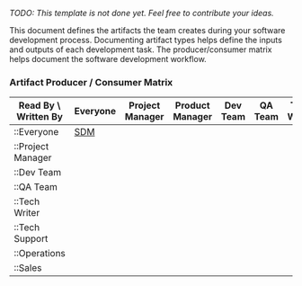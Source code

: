 *TODO: This template is not done yet. Feel free to contribute your ideas.*

This document defines the artifacts the team creates during your software
development process.  Documenting artifact types helps define the inputs and
outputs of each development task.  The producer/consumer matrix helps document
the software development workflow.

### Artifact Producer / Consumer Matrix

| Read By \ Written By   | Everyone        | Project Manager | Product Manager | Dev Team | QA Team | Tech Writer | Tech Support | Operations | Sales |
|------------------------|-----------------|-----------------|-----------------|----------|---------|-------------|--------------|------------|-------|
| ::Everyone             | [SDM](SDM)      |                 |                 |          |         |             |              |            |       |
| ::Project Manager      |                 |                 |                 |          |         |             |              |            |       |
| ::Dev Team             |                 |                 |                 |          |         |             |              |            |       |
| ::QA Team              |                 |                 |                 |          |         |             |              |            |       |
| ::Tech Writer          |                 |                 |                 |          |         |             |              |            |       |
| ::Tech Support         |                 |                 |                 |          |         |             |              |            |       |
| ::Operations           |                 |                 |                 |          |         |             |              |            |       |
| ::Sales                |                 |                 |                 |          |         |             |              |            |       |
